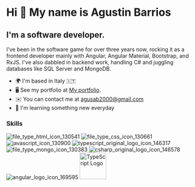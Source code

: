 # Hi 👋 My name is Agustin Barrios

## I'm a software developer.
I've been in the software game for over three years now, rocking it as a frontend developer mainly with Angular, Angular Material, Bootstrap, and RxJS. I've also dabbled in backend work, handling C# and juggling databases like SQL Server and MongoDB.

* 🌍  I'm based in Italy 🇮🇹
* 🖥️  See my portfolio at [My portfolio](https://agustinbarriosweb.com/).
* ✉️  You can contact me at agusab2000@gmail.com
* 🧠  I'm learning something new everyday

### Skills
![file_type_html_icon_130541](https://user-images.githubusercontent.com/107374228/214454535-710707c6-e0ec-43c0-9b41-b87e32c8879b.png)
![file_type_css_icon_130661](https://user-images.githubusercontent.com/107374228/214454562-a2065c7b-194e-4f68-9b89-e74997c76a3a.png)
![javascript_icon_130900](https://user-images.githubusercontent.com/107374228/214454573-3051f17e-338a-49dd-8840-4f14c10d815a.png)
![typescript_original_logo_icon_146317](https://user-images.githubusercontent.com/107374228/214454372-4cf8fc4f-5bca-4543-b2ef-55bc35712a09.png)
![file_type_mongo_icon_130383](https://user-images.githubusercontent.com/107374228/214454693-5e0434de-6df1-43e3-8a04-8f62502b9f84.png)
![csharp_original_logo_icon_146578](https://user-images.githubusercontent.com/107374228/214454789-091179e7-a7bd-407a-bcf4-989dec323faa.png)
![angular_logo_icon_169595](https://user-images.githubusercontent.com/107374228/214454850-5472e6e1-d48b-4151-9473-b10c5e374abb.png)
<img src="https://upload.wikimedia.org/wikipedia/commons/a/a7/React-icon.svg" alt="TypeScript Logo" width="70" />


